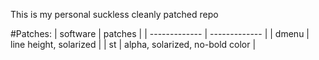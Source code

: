 This is my personal suckless cleanly patched repo

#Patches:
| software  | patches |
| ------------- | ------------- |
| dmenu  | line height, solarized |
| st  | alpha, solarized, no-bold color |
